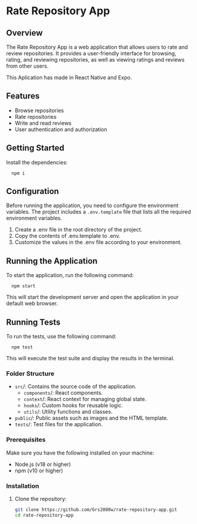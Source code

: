 # Rate Repository App

## Overview

The Rate Repository App is a web application that allows users to rate and review repositories. It provides a user-friendly interface for browsing, rating, and reviewing repositories, as well as viewing ratings and reviews from other users.

This Aplication has made in React Native and Expo.

## Features

- Browse repositories
- Rate repositories
- Write and read reviews
- User authentication and authorization

## Getting Started

Install the dependencies:

      npm i

## Configuration

Before running the application, you need to configure the environment variables. The project includes a ``.env.template`` file that lists all the required environment variables.

1. Create a .env file in the root directory of the project.
2. Copy the contents of .env.template to .env.
3. Customize the values in the .env file according to your environment.


## Running the Application
To start the application, run the following command:
      
      npm start

This will start the development server and open the application in your default web browser.

## Running Tests
To run the tests, use the following command:

      npm test

This will execute the test suite and display the results in the terminal.

### Folder Structure
- ``src``/: Contains the source code of the application.
  - ``components``/: React components.
  - ``context``/: React context for managing global state.
  - ``hooks``/: Custom hooks for reusable logic.
  - ``utils``/: Utility functions and classes.
- ``public``/: Public assets such as images and the HTML template.
- ``tests``/: Test files for the application.

### Prerequisites

Make sure you have the following installed on your machine:

- Node.js (v18 or higher)
- npm (v10 or higher)

### Installation

1. Clone the repository:

   ```bash
   git clone https://github.com/Grs2080w/rate-repository-app.git
   cd rate-repository-app